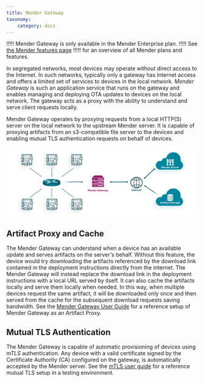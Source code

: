```yaml
---
title: Mender Gateway
taxonomy:
    category: docs
---
```


!!!!! Mender Gateway is only available in the Mender Enterprise plan.
!!!!! See [the Mender features page](https://mender.io/plans/features?target=_blank)
!!!!! for an overview of all Mender plans and features.

In segregated networks, most devices may operate without direct access to the
Internet. In such networks, typically only a gateway has Internet access and
offers a limited set of services to devices in the local network. _Mender
Gateway_ is such an application service that runs on the gateway and enables
managing and deploying OTA updates to devices on the local network. The gateway
acts as a proxy with the ability to understand and serve client requests
locally.

Mender Gateway operates by proxying requests from a local HTTP(S) server on the
local network to the upstream Mender server. It is capable of proxying artifacts
from an s3-compatible file server to the devices and enabling mutual TLS
authentication requests on behalf of devices.

![Mender gateway](mender-gateway-schema.png)

## Artifact Proxy and Cache
The Mender Gateway can understand when a device has an available update
and serves artifacts on the server's behalf. Without this feature, the device
would try downloading the artifacts referenced by the download link contained
in the deployment instructions directly from the internet. The Mender Gateway
will instead replace the download link in the deployment instructions with a
local URL served by itself. It can also cache the artifacts locally and serve
them locally when needed. In this way, when multiple devices request the same
artifact, it will be downloaded only once and then served from the cache for
the subsequent download requests saving bandwidth. See the
[Mender Gateway User Guide](../../01.Get-started/06.Mender-Gateway/docs.md)
for a reference setup of Mender Gateway as an Artifact Proxy.

## Mutual TLS Authentication
The Mender Gateway is capable of automatic provisioning of devices using *mTLS*
authentication. Any device with a valid certificate signed by the Certificate
Authority (CA) configured on the gateway, is automatically accepted by the
Mender server. See the [mTLS user guide](../03.Mutual-TLS-authentication/docs.md) for a
reference mutual TLS setup in a testing environment.
